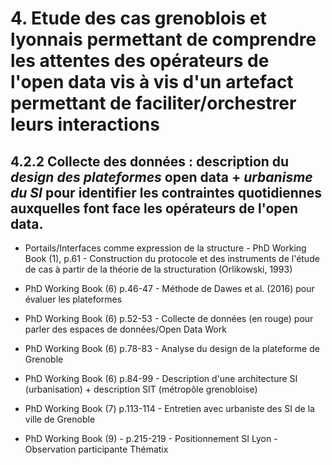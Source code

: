 # 4. Etude des cas grenoblois et lyonnais permettant de comprendre les attentes des opérateurs de l'open data vis à vis d'un artefact permettant de faciliter/orchestrer leurs interactions

## 4.2.2 Collecte des données : description du _design des plateformes_ open data + _urbanisme du SI_ pour identifier les contraintes quotidiennes auxquelles font face les opérateurs de l'open data. 


- Portails/Interfaces comme expression de la structure - PhD Working Book (1), p.61 - Construction du protocole et des instruments de l'étude de cas à partir de la théorie de la structuration (Orlikowski, 1993)

- PhD Working Book (6) p.46-47 - Méthode de Dawes et al. (2016) pour évaluer les plateformes
- PhD Working Book (6) p.52-53 - Collecte de données (en rouge) pour parler des espaces de données/Open Data Work
- PhD Working Book (6) p.78-83 - Analyse du design de la plateforme de Grenoble
- PhD Working Book (6) p.84-99 - Description d'une architecture SI (urbanisation) + description SIT (métropôle grenobloise)
- PhD Working Book (7) p.113-114 - Entretien avec urbaniste des SI de la ville de Grenoble
- PhD Working Book (9) - p.215-219 - Positionnement SI Lyon - Observation participante Thématix


